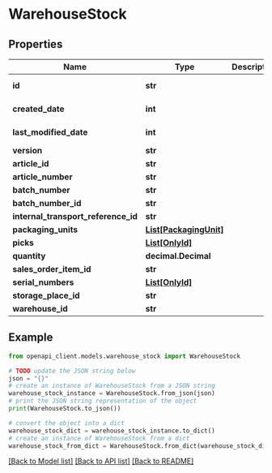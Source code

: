 # WarehouseStock


## Properties

Name | Type | Description | Notes
------------ | ------------- | ------------- | -------------
**id** | **str** |  | [optional] [readonly] 
**created_date** | **int** |  | [optional] [readonly] 
**last_modified_date** | **int** |  | [optional] [readonly] 
**version** | **str** |  | [optional] 
**article_id** | **str** |  | [optional] 
**article_number** | **str** |  | [optional] 
**batch_number** | **str** |  | [optional] 
**batch_number_id** | **str** |  | [optional] 
**internal_transport_reference_id** | **str** |  | [optional] 
**packaging_units** | [**List[PackagingUnit]**](PackagingUnit.md) |  | [optional] 
**picks** | [**List[OnlyId]**](OnlyId.md) |  | [optional] 
**quantity** | **decimal.Decimal** |  | [optional] 
**sales_order_item_id** | **str** |  | [optional] 
**serial_numbers** | [**List[OnlyId]**](OnlyId.md) |  | [optional] 
**storage_place_id** | **str** |  | [optional] 
**warehouse_id** | **str** |  | [optional] 

## Example

```python
from openapi_client.models.warehouse_stock import WarehouseStock

# TODO update the JSON string below
json = "{}"
# create an instance of WarehouseStock from a JSON string
warehouse_stock_instance = WarehouseStock.from_json(json)
# print the JSON string representation of the object
print(WarehouseStock.to_json())

# convert the object into a dict
warehouse_stock_dict = warehouse_stock_instance.to_dict()
# create an instance of WarehouseStock from a dict
warehouse_stock_from_dict = WarehouseStock.from_dict(warehouse_stock_dict)
```
[[Back to Model list]](../README.md#documentation-for-models) [[Back to API list]](../README.md#documentation-for-api-endpoints) [[Back to README]](../README.md)


